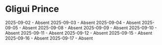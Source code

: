 # Gligui Prince
2025-09-02 - Absent
2025-09-03 - Absent
2025-09-04 - Absent
2025-09-05 - Absent
2025-09-08 - Absent
2025-09-09 - Absent
2025-09-10 - Absent
2025-09-11 - Absent
2025-09-12 - Absent
2025-09-15 - Absent
2025-09-16 - Absent
2025-09-17 - Absent
